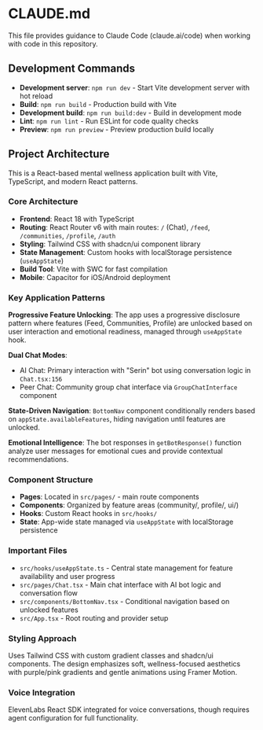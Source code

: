 # CLAUDE.md

This file provides guidance to Claude Code (claude.ai/code) when working with code in this repository.

## Development Commands

- **Development server**: `npm run dev` - Start Vite development server with hot reload
- **Build**: `npm run build` - Production build with Vite
- **Development build**: `npm run build:dev` - Build in development mode  
- **Lint**: `npm run lint` - Run ESLint for code quality checks
- **Preview**: `npm run preview` - Preview production build locally

## Project Architecture

This is a React-based mental wellness application built with Vite, TypeScript, and modern React patterns.

### Core Architecture
- **Frontend**: React 18 with TypeScript
- **Routing**: React Router v6 with main routes: `/` (Chat), `/feed`, `/communities`, `/profile`, `/auth`
- **Styling**: Tailwind CSS with shadcn/ui component library
- **State Management**: Custom hooks with localStorage persistence (`useAppState`)
- **Build Tool**: Vite with SWC for fast compilation
- **Mobile**: Capacitor for iOS/Android deployment

### Key Application Patterns

**Progressive Feature Unlocking**: The app uses a progressive disclosure pattern where features (Feed, Communities, Profile) are unlocked based on user interaction and emotional readiness, managed through `useAppState` hook.

**Dual Chat Modes**: 
- AI Chat: Primary interaction with "Serin" bot using conversation logic in `Chat.tsx:156`
- Peer Chat: Community group chat interface via `GroupChatInterface` component

**State-Driven Navigation**: `BottomNav` component conditionally renders based on `appState.availableFeatures`, hiding navigation until features are unlocked.

**Emotional Intelligence**: The bot responses in `getBotResponse()` function analyze user messages for emotional cues and provide contextual recommendations.

### Component Structure
- **Pages**: Located in `src/pages/` - main route components
- **Components**: Organized by feature areas (community/, profile/, ui/)
- **Hooks**: Custom React hooks in `src/hooks/`
- **State**: App-wide state managed via `useAppState` with localStorage persistence

### Important Files
- `src/hooks/useAppState.ts` - Central state management for feature availability and user progress
- `src/pages/Chat.tsx` - Main chat interface with AI bot logic and conversation flow
- `src/components/BottomNav.tsx` - Conditional navigation based on unlocked features
- `src/App.tsx` - Root routing and provider setup

### Styling Approach
Uses Tailwind CSS with custom gradient classes and shadcn/ui components. The design emphasizes soft, wellness-focused aesthetics with purple/pink gradients and gentle animations using Framer Motion.

### Voice Integration
ElevenLabs React SDK integrated for voice conversations, though requires agent configuration for full functionality.